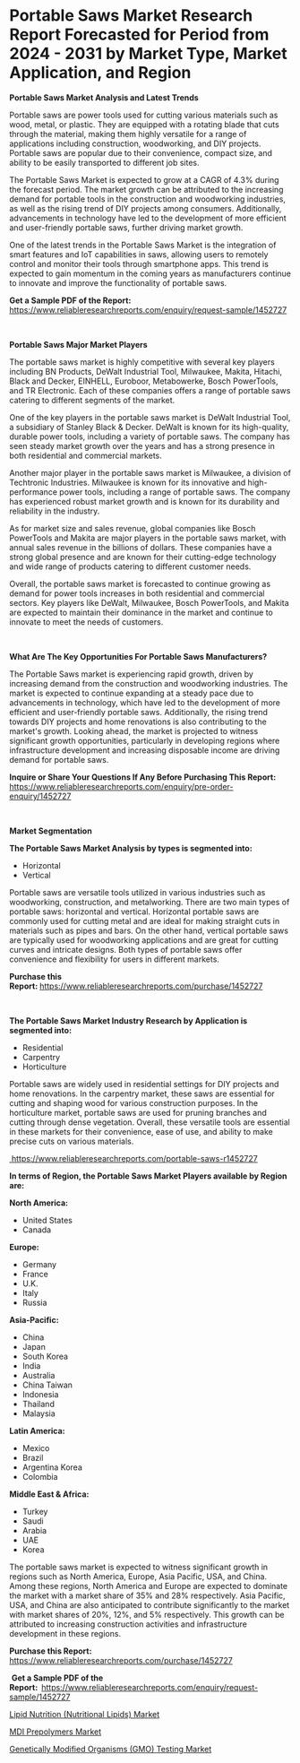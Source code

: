 <p><h1>Portable Saws Market Research Report Forecasted for Period from 2024 -  2031 by Market Type, Market Application, and Region</h1></p><p><strong>Portable Saws Market Analysis and Latest Trends</strong></p>
<p><p>Portable saws are power tools used for cutting various materials such as wood, metal, or plastic. They are equipped with a rotating blade that cuts through the material, making them highly versatile for a range of applications including construction, woodworking, and DIY projects. Portable saws are popular due to their convenience, compact size, and ability to be easily transported to different job sites.</p><p>The Portable Saws Market is expected to grow at a CAGR of 4.3% during the forecast period. The market growth can be attributed to the increasing demand for portable tools in the construction and woodworking industries, as well as the rising trend of DIY projects among consumers. Additionally, advancements in technology have led to the development of more efficient and user-friendly portable saws, further driving market growth.</p><p>One of the latest trends in the Portable Saws Market is the integration of smart features and IoT capabilities in saws, allowing users to remotely control and monitor their tools through smartphone apps. This trend is expected to gain momentum in the coming years as manufacturers continue to innovate and improve the functionality of portable saws.</p></p>
<p><strong>Get a Sample PDF of the Report:&nbsp;</strong> <a href="https://www.reliableresearchreports.com/enquiry/request-sample/1452727">https://www.reliableresearchreports.com/enquiry/request-sample/1452727</a></p>
<p>&nbsp;</p>
<p><strong>Portable Saws Major Market Players</strong></p>
<p><p>The portable saws market is highly competitive with several key players including BN Products, DeWalt Industrial Tool, Milwaukee, Makita, Hitachi, Black and Decker, EINHELL, Euroboor, Metabowerke, Bosch PowerTools, and TR Electronic. Each of these companies offers a range of portable saws catering to different segments of the market.</p><p>One of the key players in the portable saws market is DeWalt Industrial Tool, a subsidiary of Stanley Black & Decker. DeWalt is known for its high-quality, durable power tools, including a variety of portable saws. The company has seen steady market growth over the years and has a strong presence in both residential and commercial markets.</p><p>Another major player in the portable saws market is Milwaukee, a division of Techtronic Industries. Milwaukee is known for its innovative and high-performance power tools, including a range of portable saws. The company has experienced robust market growth and is known for its durability and reliability in the industry.</p><p>As for market size and sales revenue, global companies like Bosch PowerTools and Makita are major players in the portable saws market, with annual sales revenue in the billions of dollars. These companies have a strong global presence and are known for their cutting-edge technology and wide range of products catering to different customer needs.</p><p>Overall, the portable saws market is forecasted to continue growing as demand for power tools increases in both residential and commercial sectors. Key players like DeWalt, Milwaukee, Bosch PowerTools, and Makita are expected to maintain their dominance in the market and continue to innovate to meet the needs of customers.</p></p>
<p>&nbsp;</p>
<p><strong>What Are The Key Opportunities For Portable Saws Manufacturers?</strong></p>
<p><p>The Portable Saws market is experiencing rapid growth, driven by increasing demand from the construction and woodworking industries. The market is expected to continue expanding at a steady pace due to advancements in technology, which have led to the development of more efficient and user-friendly portable saws. Additionally, the rising trend towards DIY projects and home renovations is also contributing to the market's growth. Looking ahead, the market is projected to witness significant growth opportunities, particularly in developing regions where infrastructure development and increasing disposable income are driving demand for portable saws.</p></p>
<p><strong>Inquire or Share Your Questions If Any Before Purchasing This Report:</strong> <a href="https://www.reliableresearchreports.com/enquiry/pre-order-enquiry/1452727">https://www.reliableresearchreports.com/enquiry/pre-order-enquiry/1452727</a></p>
<p>&nbsp;</p>
<p><strong>Market Segmentation</strong></p>
<p><strong>The Portable Saws Market Analysis by types is segmented into:</strong></p>
<p><ul><li>Horizontal</li><li>Vertical</li></ul></p>
<p><p>Portable saws are versatile tools utilized in various industries such as woodworking, construction, and metalworking. There are two main types of portable saws: horizontal and vertical. Horizontal portable saws are commonly used for cutting metal and are ideal for making straight cuts in materials such as pipes and bars. On the other hand, vertical portable saws are typically used for woodworking applications and are great for cutting curves and intricate designs. Both types of portable saws offer convenience and flexibility for users in different markets.</p></p>
<p><strong>Purchase this Report:&nbsp;</strong><a href="https://www.reliableresearchreports.com/purchase/1452727">https://www.reliableresearchreports.com/purchase/1452727</a></p>
<p>&nbsp;</p>
<p><strong>The Portable Saws Market Industry Research by Application is segmented into:</strong></p>
<p><ul><li>Residential</li><li>Carpentry</li><li>Horticulture</li></ul></p>
<p><p>Portable saws are widely used in residential settings for DIY projects and home renovations. In the carpentry market, these saws are essential for cutting and shaping wood for various construction purposes. In the horticulture market, portable saws are used for pruning branches and cutting through dense vegetation. Overall, these versatile tools are essential in these markets for their convenience, ease of use, and ability to make precise cuts on various materials.</p></p>
<p><a href="https://www.reliableresearchreports.com/portable-saws-r1452727">&nbsp;https://www.reliableresearchreports.com/portable-saws-r1452727</a></p>
<p><strong>In terms of Region, the Portable Saws Market Players available by Region are:</strong></p>
<p>
    <p> <strong> North America: </strong>
        <ul>
            <li>United States</li>
            <li>Canada</li>
        </ul>
        </p> 
    <p> <strong> Europe: </strong>
        <ul>
            <li>Germany</li>
            <li>France</li>
            <li>U.K.</li>
            <li>Italy</li>
            <li>Russia</li>
        </ul>
        </p> 
    <p> <strong> Asia-Pacific: </strong>
        <ul>
            <li>China</li>
            <li>Japan</li>
            <li>South Korea</li>
            <li>India</li>
            <li>Australia</li>
            <li>China Taiwan</li>
            <li>Indonesia</li>
            <li>Thailand</li>
            <li>Malaysia</li>
        </ul>
        </p> 
    <p> <strong> Latin America: </strong>
        <ul>
            <li>Mexico</li>
            <li>Brazil</li>
            <li>Argentina Korea</li>
            <li>Colombia</li>
        </ul>
        </p> 
    <p> <strong> Middle East & Africa: </strong>
        <ul>
            <li>Turkey</li>
            <li>Saudi</li>
            <li>Arabia</li>
            <li>UAE</li>
            <li>Korea</li>
        </ul>
    </p>
    </p>
<p><p>The portable saws market is expected to witness significant growth in regions such as North America, Europe, Asia Pacific, USA, and China. Among these regions, North America and Europe are expected to dominate the market with a market share of 35% and 28% respectively. Asia Pacific, USA, and China are also anticipated to contribute significantly to the market with market shares of 20%, 12%, and 5% respectively. This growth can be attributed to increasing construction activities and infrastructure development in these regions.</p></p>
<p><strong>Purchase this Report: </strong><a href="https://www.reliableresearchreports.com/purchase/1452727">https://www.reliableresearchreports.com/purchase/1452727</a></p>
<p>&nbsp;<strong>Get a Sample PDF of the Report:&nbsp;&nbsp;</strong><a href="https://www.reliableresearchreports.com/enquiry/request-sample/1452727">https://www.reliableresearchreports.com/enquiry/request-sample/1452727</a></p>
<p><strong></strong></p>
<p><p><a href="https://github.com/indrystar/Market-Research-Report-List-4/blob/main/lipid-nutrition-nutritional-lipids-market.md">Lipid Nutrition (Nutritional Lipids) Market</a></p><p><a href="https://www.linkedin.com/pulse/mdi-prepolymers-industry-analysis-report-its-market-size-growing-g7dqf">MDI Prepolymers Market</a></p><p><a href="https://github.com/AKSHATREPORTPRIME/Market-Research-Report-List-5/blob/main/genetically-modified-organisms-gmo-testing-market.md">Genetically Modified Organisms (GMO) Testing Market</a></p></p>